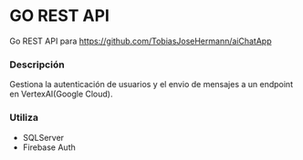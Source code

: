 # GO REST API 

Go REST API para https://github.com/TobiasJoseHermann/aiChatApp

### Descripción

Gestiona la autenticación de usuarios y el envio de mensajes a un endpoint en VertexAI(Google Cloud).

### Utiliza

- SQLServer
- Firebase Auth